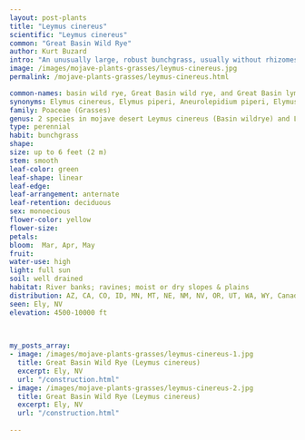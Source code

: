```yaml
---
layout: post-plants
title: "Leymus cinereus"
scientific: "Leymus cinereus"
common: "Great Basin Wild Rye"
author: Kurt Buzard
intro: "An unusually large, robust bunchgrass, usually without rhizomes but with thick tillers. Bunches are 1 to 3 feet in diameter and 2 to 6 feet tall. Starts growth in early spring, seeds mature by August, reproduces from seeds and tillers. The inflorescence is an unbranched, cylindrical spike divided into up to 35 nodes with several flower spikelets per node. Seedhead has numerous, erect, awnless spikes up to 10 inches long, dense and compact; 2 to 4 spikelets at each rachis joint, containing 3 to 6 florets; glumes needle-like. Blades coarse, mostly flat up to ¾ inches wide and 1 ½ feet long; sheaths glabrous; leaves rolled in bud; ligules membranous, collar shaped, and up to ¼ inch long; auricles prominent, clasping. It was an abundant grass, but that is no longer the case. Basin wildrye ecosystems have been severely degraded by fire suppression, timing of grazing, conversion to agriculture, and introduction of nonnative plants."
image: /images/mojave-plants-grasses/leymus-cinereus.jpg
permalink: /mojave-plants-grasses/leymus-cinereus.html

common-names: basin wild rye, Great Basin wild rye, and Great Basin lyme grass
synonyms: Elymus cinereus, Elymus piperi, Aneurolepidium piperi, Elymus cinereus var. pubens, Elymus condensatus var. pubens
family: Poaceae (Grasses)
genus: 2 species in mojave desert Leymus cinereus (Basin wildrye) and Leymus triticoides (Creeping wildrye). 
type: perennial
habit: bunchgrass
shape: 
size: up to 6 feet (2 m)
stem: smooth
leaf-color: green
leaf-shape: linear
leaf-edge: 
leaf-arrangement: anternate
leaf-retention: deciduous
sex: monoecious
flower-color: yellow
flower-size: 
petals: 
bloom:  Mar, Apr, May
fruit: 
water-use: high
light: full sun
soil: well drained
habitat: River banks; ravines; moist or dry slopes & plains
distribution: AZ, CA, CO, ID, MN, MT, NE, NM, NV, OR, UT, WA, WY, Canada
seen: Ely, NV
elevation: 4500-10000 ft 
 
   

my_posts_array:
- image: /images/mojave-plants-grasses/leymus-cinereus-1.jpg
  title: Great Basin Wild Rye (Leymus cinereus)
  excerpt: Ely, NV
  url: "/construction.html"
- image: /images/mojave-plants-grasses/leymus-cinereus-2.jpg
  title: Great Basin Wild Rye (Leymus cinereus)
  excerpt: Ely, NV
  url: "/construction.html"
 
---
```

  
  
 <p></p>
  